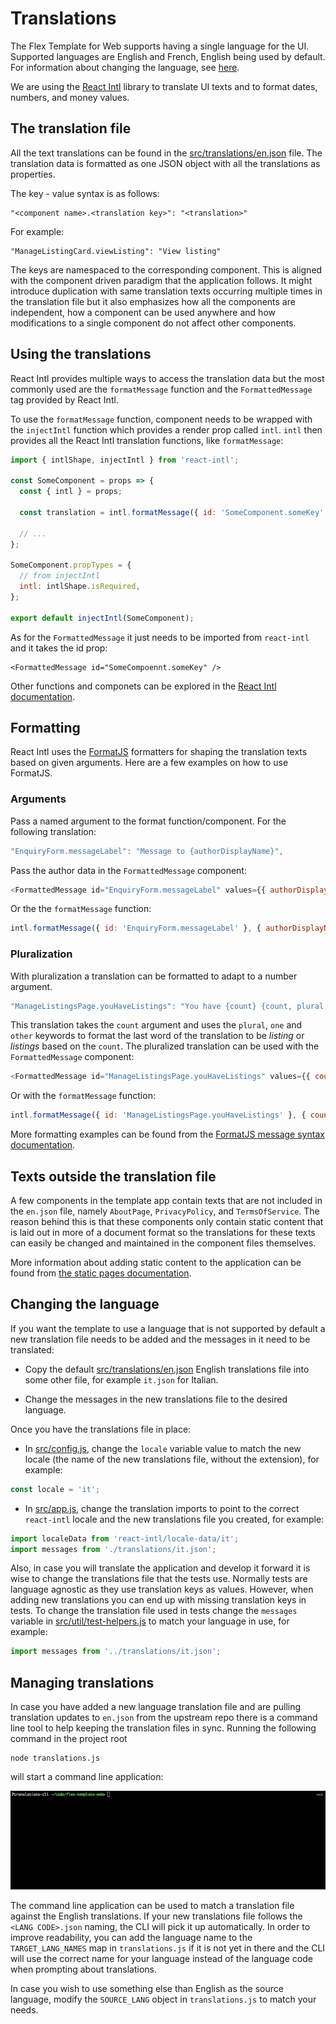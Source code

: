 # Translations

The Flex Template for Web supports having a single language for the UI. Supported languages are
English and French, English being used by default. For information about changing the language, see
[here](#changing-the-language).

We are using the [React Intl](https://github.com/yahoo/react-intl) library to translate UI texts and
to format dates, numbers, and money values.

## The translation file

All the text translations can be found in the
[src/translations/en.json](../src/translations/en.json) file. The translation data is formatted as
one JSON object with all the translations as properties.

The key - value syntax is as follows:

```
"<component name>.<translation key>": "<translation>"
```

For example:

```
"ManageListingCard.viewListing": "View listing"
```

The keys are namespaced to the corresponding component. This is aligned with the component driven
paradigm that the application follows. It might introduce duplication with same translation texts
occurring multiple times in the translation file but it also emphasizes how all the components are
independent, how a component can be used anywhere and how modifications to a single component do not
affect other components.

## Using the translations

React Intl provides multiple ways to access the translation data but the most commonly used are the
`formatMessage` function and the `FormattedMessage` tag provided by React Intl.

To use the `formatMessage` function, component needs to be wrapped with the `injectIntl` function
which provides a render prop called `intl`. `intl` then provides all the React Intl translation
functions, like `formatMessage`:

```js
import { intlShape, injectIntl } from 'react-intl';

const SomeComponent = props => {
  const { intl } = props;

  const translation = intl.formatMessage({ id: 'SomeComponent.someKey' });

  // ...
};

SomeComponent.propTypes = {
  // from injectIntl
  intl: intlShape.isRequired,
};

export default injectIntl(SomeComponent);
```

As for the `FormattedMessage` it just needs to be imported from `react-intl` and it takes the id
prop:

```
<FormattedMessage id="SomeCompoennt.someKey" />
```

Other functions and componets can be explored in the
[React Intl documentation](https://github.com/yahoo/react-intl/wiki).

## Formatting

React Intl uses the [FormatJS](https://formatjs.io/) formatters for shaping the translation texts
based on given arguments. Here are a few examples on how to use FormatJS.

### Arguments

Pass a named argument to the format function/component. For the following translation:

```js
"EnquiryForm.messageLabel": "Message to {authorDisplayName}",
```

Pass the author data in the `FormattedMessage` component:

```js
<FormattedMessage id="EnquiryForm.messageLabel" values={{ authorDisplayName: 'Jane D' }} />
```

Or the the `formatMessage` function:

```js
intl.formatMessage({ id: 'EnquiryForm.messageLabel' }, { authorDisplayName: 'Jane D' });
```

### Pluralization

With pluralization a translation can be formatted to adapt to a number argument.

```js
"ManageListingsPage.youHaveListings": "You have {count} {count, plural, one {listing} other {listings}}",
```

This translation takes the `count` argument and uses the `plural`, `one` and `other` keywords to
format the last word of the translation to be _listing_ or _listings_ based on the `count`. The
pluralized translation can be used with the `FormattedMessage` component:

```js
<FormattedMessage id="ManageListingsPage.youHaveListings" values={{ count: 3 }} />
```

Or with the `formatMessage` function:

```js
intl.formatMessage({ id: 'ManageListingsPage.youHaveListings' }, { count: 1 });
```

More formatting examples can be found from the
[FormatJS message syntax documentation](https://formatjs.io/guides/message-syntax/).

## Texts outside the translation file

A few components in the template app contain texts that are not included in the `en.json` file,
namely `AboutPage`, `PrivacyPolicy`, and `TermsOfService`. The reason behind this is that these
components only contain static content that is laid out in more of a document format so the
translations for these texts can easily be changed and maintained in the component files themselves.

More information about adding static content to the application can be found from
[the static pages documentation](./static-pages.md).

## Changing the language

If you want the template to use a language that is not supported by default a new translation file
needs to be added and the messages in it need to be translated:

* Copy the default [src/translations/en.json](../src/translations/en.json) English translations file
  into some other file, for example `it.json` for Italian.

* Change the messages in the new translations file to the desired language.

Once you have the translations file in place:

* In [src/config.js](../src/config.js), change the `locale` variable value to match the new locale
  (the name of the new translations file, without the extension), for example:

```js
const locale = 'it';
```

* In [src/app.js](../src/app.js), change the translation imports to point to the correct
  `react-intl` locale and the new translations file you created, for example:

```js
import localeData from 'react-intl/locale-data/it';
import messages from './translations/it.json';
```

Also, in case you will translate the application and develop it forward it is wise to change the
translations file that the tests use. Normally tests are language agnostic as they use translation
keys as values. However, when adding new translations you can end up with missing translation keys
in tests. To change the translation file used in tests change the `messages` variable in
[src/util/test-helpers.js](../src/util/test-helpers.js) to match your language in use, for example:

```js
import messages from '../translations/it.json';
```

## Managing translations

In case you have added a new language translation file and are pulling translation updates to
`en.json` from the upstream repo there is a command line tool to help keeping the translation files
in sync. Running the following command in the project root

```
node translations.js
```

will start a command line application:

![Translations CLI](./assets/translations/translations_cli.gif)

The command line application can be used to match a translation file against the English
translations. If your new translations file follows the `<LANG CODE>.json` naming, the CLI will pick
it up automatically. In order to improve readability, you can add the language name to the
`TARGET_LANG_NAMES` map in `translations.js` if it is not yet in there and the CLI will use the
correct name for your language instead of the language code when prompting about translations.

In case you wish to use something else than English as the source language, modify the `SOURCE_LANG`
object in `translations.js` to match your needs.
